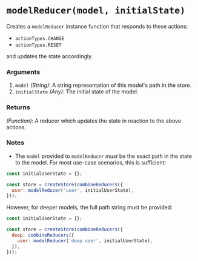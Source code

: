 # `modelReducer(model, initialState)`

Creates a `modelReducer` instance function that responds to these actions:

- `actionTypes.CHANGE`
- `actionTypes.RESET`

and updates the state accordingly.

### Arguments

1. `model` _(String)_: A string representation of this model's path in the store.
2. `initialState` _(Any)_: The initial state of the model.

### Returns

_(Function)_: A reducer which updates the state in reaction to the above actions.

### Notes

- The `model` provided to `modelReducer` _must_ be the exact path in the state to the model. For most use-case scenarios, this is sufficient:

```jsx
const initialUserState = {};

const store = createStore(combineReducers({
  user: modelReducer('user', initialUserState),
}));
```

However, for deeper models, the full path string must be provided:

```jsx
const initialUserState = {};

const store = createStore(combineReducers({
  deep: combineReducers({
    user: modelReducer('deep.user', initialUserState),
  }),
}));
```
